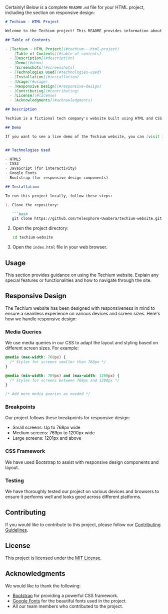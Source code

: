 Certainly! Below is a complete `README.md` file for your HTML project, including the section on responsive design:

```markdown
# Techium - HTML Project

Welcome to the Techium project! This README provides information about the project and its components.

## Table of Contents

- [Techium - HTML Project](#techium---html-project)
  - [Table of Contents](#table-of-contents)
  - [Description](#description)
  - [Demo](#demo)
  - [Screenshots](#screenshots)
  - [Technologies Used](#technologies-used)
  - [Installation](#installation)
  - [Usage](#usage)
  - [Responsive Design](#responsive-design)
  - [Contributing](#contributing)
  - [License](#license)
  - [Acknowledgments](#acknowledgments)

## Description

Techium is a fictional tech company's website built using HTML and CSS. It showcases various sections, including services, works, about us, latest news, testimonials, and a contact form.

## Demo

If you want to see a live demo of the Techium website, you can [visit it here](#).


## Technologies Used

- HTML5
- CSS3
- JavaScript (for interactivity)
- Google Fonts
- Bootstrap (for responsive design components)

## Installation

To run this project locally, follow these steps:

1. Clone the repository:

   ```bash
   git clone https://github.com/Telesphore-Uwabera/techium-website.git
   ```

2. Open the project directory:

   ```bash
   cd techium-website
   ```

3. Open the `index.html` file in your web browser.

## Usage

This section provides guidance on using the Techium website. Explain any special features or functionalities and how to navigate through the site.

## Responsive Design

The Techium website has been designed with responsiveness in mind to ensure a seamless experience on various devices and screen sizes. Here's how we handle responsive design:

### Media Queries

We use media queries in our CSS to adapt the layout and styling based on different screen sizes. For example:

```css
@media (max-width: 768px) {
  /* Styles for screens smaller than 768px */
}

@media (min-width: 769px) and (max-width: 1200px) {
  /* Styles for screens between 769px and 1200px */
}

/* Add more media queries as needed */
```

### Breakpoints

Our project follows these breakpoints for responsive design:

- Small screens: Up to 768px wide
- Medium screens: 769px to 1200px wide
- Large screens: 1201px and above

### CSS Framework

We have used Bootstrap to assist with responsive design components and layout.

### Testing

We have thoroughly tested our project on various devices and browsers to ensure it performs well and looks good across different platforms.

## Contributing

If you would like to contribute to this project, please follow our [Contributing Guidelines](CONTRIBUTING.md).

## License

This project is licensed under the [MIT License](LICENSE.md).

## Acknowledgments

We would like to thank the following:

- [Bootstrap](https://getbootstrap.com/) for providing a powerful CSS framework.
- [Google Fonts](https://fonts.google.com/) for the beautiful fonts used in the project.
- All our team members who contributed to the project.
```
